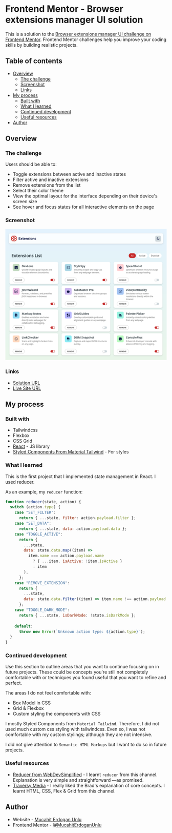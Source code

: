 # Frontend Mentor - Browser extensions manager UI solution

This is a solution to the [Browser extensions manager UI challenge on Frontend Mentor](https://www.frontendmentor.io/challenges/browser-extension-manager-ui-yNZnOfsMAp). Frontend Mentor challenges help you improve your coding skills by building realistic projects.

## Table of contents

- [Overview](#overview)
  - [The challenge](#the-challenge)
  - [Screenshot](#screenshot)
  - [Links](#links)
- [My process](#my-process)
  - [Built with](#built-with)
  - [What I learned](#what-i-learned)
  - [Continued development](#continued-development)
  - [Useful resources](#useful-resources)
- [Author](#author)

## Overview

### The challenge

Users should be able to:

- Toggle extensions between active and inactive states
- Filter active and inactive extensions
- Remove extensions from the list
- Select their color theme
- View the optimal layout for the interface depending on their device's screen size
- See hover and focus states for all interactive elements on the page

### Screenshot

![](./screenshot.png)

### Links

- [Solution URL](https://github.com/MucahitErdoganUnlu/browser-extensions-manager-ui-main)
- [Live Site URL](https://mucahiterdoganunlu.github.io/browser-extensions-manager-ui-main/)

## My process

### Built with

- Tailwindcss
- Flexbox
- CSS Grid
- [React](https://reactjs.org/) - JS library
- [Styled Components From Material Tailwind](https://www.material-tailwind.com/docs/react/) - For styles

### What I learned

This is the first project that I implemented state management in React. I used reducer.

As an example, my `reducer` function:

```js
function reducer(state, action) {
  switch (action.type) {
    case "SET_FILTER":
      return { ...state, filter: action.payload.filter };
    case "SET_DATA":
      return { ...state, data: action.payload.data };
    case "TOGGLE_ACTIVE":
      return {
        ...state,
        data: state.data.map((item) =>
          item.name === action.payload.name
            ? { ...item, isActive: !item.isActive }
            : item
        ),
      };
    case "REMOVE_EXTENSION":
      return {
        ...state,
        data: state.data.filter((item) => item.name !== action.payload.name),
      };
    case "TOGGLE_DARK_MODE":
      return { ...state, isDarkMode: !state.isDarkMode };

    default:
      throw new Error(`Unknown action type: ${action.type}`);
  }
}
```

### Continued development

Use this section to outline areas that you want to continue focusing on in future projects. These could be concepts you're still not completely comfortable with or techniques you found useful that you want to refine and perfect.

The areas I do not feel comfortable with:

- Box Model in CSS
- Grid & Flexbox
- Custom styling the components with CSS

I mostly Styled Components from `Material Tailwind`. Therefore, I did not used much custom css styling with tailwindcss. Even so, I was not comfortable with my custom stylings; although they are not intensive.

I did not give attention to `Semantic HTML Markups` but I want to do so in future projects.

### Useful resources

- [Reducer from WebDevSimplified](https://www.youtube.com/watch?v=kK_Wqx3RnHk) - I learnt `reducer` from this channel. Explanation is very simple and straightforward —as promised.
- [Traversy Media](https://www.youtube.com/@TraversyMedia) - I really liked the Brad's explanation of core concepts. I learnt HTML, CSS, Flex & Grid from this channel.

## Author

- Website - [Mucahit Erdogan Unlu](https://github.com/MucahitErdoganUnlu)
- Frontend Mentor - [@MucahitErdoganUnlu](https://www.frontendmentor.io/profile/MucahitErdoganUnlu)

